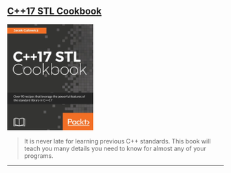 ## [C++17 STL Cookbook](https://www.amazon.com/STL-Cookbook-enhancements-programming-expressions-dp-178712049X/dp/178712049X/ref=mt_other?_encoding=UTF8&me=&qid=1656945223)
<img alt="9781787120495" src="covers/9781787120495.jpg" width="200"/>

> It is never late for learning previous C++ standards.
> This book will teach you many details you need to know for almost any of your programs.

- - -

